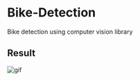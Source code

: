 # Bike-Detection

Bike detection using computer vision library

## Result

![gif](https://user-images.githubusercontent.com/68801296/92075771-d4f79100-edd6-11ea-8780-4497515a2f15.gif)

